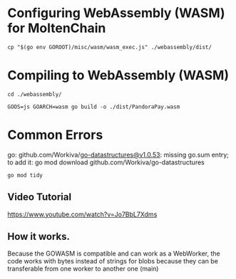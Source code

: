 # Configuring WebAssembly (WASM) for MoltenChain

```
cp "$(go env GOROOT)/misc/wasm/wasm_exec.js" ./webassembly/dist/
```

# Compiling to WebAssembly (WASM)

```
cd ./webassembly/
```

```
GOOS=js GOARCH=wasm go build -o ./dist/PandoraPay.wasm
```

# Common Errors

go: github.com/Workiva/go-datastructures@v1.0.53: missing go.sum entry; to add it:
go mod download github.com/Workiva/go-datastructures
```
go mod tidy
```

## Video Tutorial
https://www.youtube.com/watch?v=Jo7BbL7Xdms


## How it works.

Because the GOWASM is compatible and can work as a WebWorker, the code works with bytes instead of strings for blobs because they can be transferable from one worker to another one (main) 
